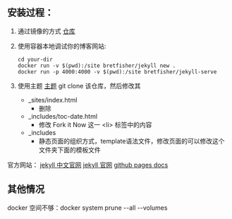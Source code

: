 ## 安装过程：
1. 通过镜像的方式 [仓库](https://github.com/BretFisher/jekyll-serve/tree/main)
1. 使用容器本地调试你的博客网站:
    ```
    cd your-dir
    docker run -v $(pwd):/site bretfisher/jekyll new .
    docker run -p 4000:4000 -v $(pwd):/site bretfisher/jekyll-serve
    ```

1. 使用主题
    [主题](https://github.com/sighingnow/jekyll-gitbook)
    git clone 该仓库，然后修改其
    - _sites/index.html
        - 删除
    - _includes/toc-date.html
        - 修改 Fork it Now 这一 \<li\> 标签中的内容
    - _includes
        - 静态页面的组织方式，template语法文件，修改页面的可以修改这个文件夹下面的模板文件

官方网站： 
[jekyll 中文官网](https://www.jekyll.com.cn/docs/)
[jekyll 官网](https://jekyllrb.com/docs/)
[github pages docs](https://docs.github.com/pages)

## 其他情况
docker 空间不够：docker system prune --all --volumes